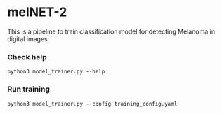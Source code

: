 # melNET-2
This is a pipeline to train classification model for detecting Melanoma in digital images.

### Check help
`python3 model_trainer.py --help`

### Run training
`python3 model_trainer.py --config training_config.yaml`